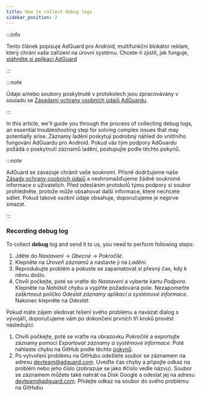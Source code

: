 ```yaml
---
title: How to collect debug logs
sidebar_position: 2
---
```


:::info

Tento článek popisuje AdGuard pro Android, multifunkční blokátor reklam, který chrání vaše zařízení na úrovni systému. Chcete-li zjistit, jak funguje, [stáhněte si aplikaci AdGuard](https://agrd.io/download-kb-adblock)

:::

:::note

Údaje a/nebo soubory poskytnuté v protokolech jsou zpracovávány v souladu se [Zásadami ochrany osobních údajů AdGuardu](https://adguard.com/en/privacy.html).

:::

In this article, we'll guide you through the process of collecting debug logs, an essential troubleshooting step for solving complex issues that may potentially arise. Záznamy ladění poskytují podrobný náhled do vnitřního fungování AdGuardu pro Android. Pokud vás tým podpory AdGuardu požádá o poskytnutí záznamů ladění, postupujte podle těchto pokynů.

:::note

AdGuard se zavazuje chránit vaše soukromí. Přísně dodržujeme naše [Zásady ochrany osobních údajů](https://adguard.com/privacy/android.html) a neshromažďujeme žádné soukromé informace o uživatelích. Před odesláním protokolů týmu podpory si soubor prohlédněte, protože může obsahovat další informace, které nechcete sdílet. Pokud takové osobní údaje obsahuje, doporučujeme je nejprve smazat.

:::

### Recording debug log

To collect **debug** log and send it to us, you need to perform following steps:

1. Jděte do *Nastavení* → *Obecné* → *Pokročilé*.
1. Klepněte na *Úroveň záznamů* a nastavte ji na *Ladění*.
1. Reprodukujte problém a pokuste se zapamatovat si přesný čas, kdy k němu došlo.
1. Chvíli počkejte, poté se vraťte do *Nastavení* a vyberte kartu *Podpora*. Klepněte na *Nahlásit chybu* a vyplňte požadovaná pole. Nezapomeňte zaškrtnout políčko *Odeslat záznamy aplikací a systémové informace*. Nakonec klepněte na *Odeslat*.

Pokud máte zájem sledovat řešení svého problému a navázat dialog s vývojáři, doporučujeme vám po dokončení prvních tří kroků provést následující:

1. Chvíli počkejte, poté se vraťte na obrazovku *Pokročilé* a exportujte záznamy pomocí *Exportovat záznamy a systémové informace*. Poté nahlaste chybu na GitHub podle těchto [pokynů](/guides/report-bugs.md).
1. Po vytvoření problému na GitHubu odešlete soubor se záznamem na adresu devteam@adguard.com. Uveďte čas chyby a připojte odkaz na problém nebo jeho číslo (zobrazuje se jako #číslo vedle názvu). Soubor se záznamem můžete také nahrát na Disk Google a odeslat jej na adresu devteam@adguard.com. Přidejte odkaz na soubor do svého problému na GitHubu

